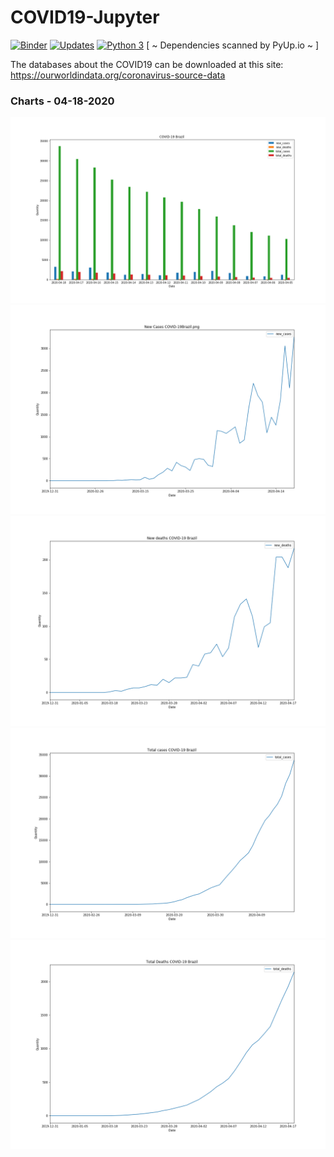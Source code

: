 # COVID19-Jupyter

[![Binder](https://mybinder.org/badge_logo.svg)](https://mybinder.org/v2/gh/WanderWashington/COVID19-Jupyter/master)
[![Updates](https://pyup.io/repos/github/WanderWashington/COVID19-Jupyter/shield.svg)](https://pyup.io/repos/github/WanderWashington/COVID19-Jupyter/)
[![Python 3](https://pyup.io/repos/github/WanderWashington/COVID19-Jupyter/python-3-shield.svg)](https://pyup.io/repos/github/WanderWashington/COVID19-Jupyter/)
[ ~ Dependencies scanned by PyUp.io ~ ]


The databases about the COVID19 can be downloaded at this site: https://ourworldindata.org/coronavirus-source-data


### Charts - 04-18-2020
![COVID-19 Brazil - 04-18-2020](https://github.com/WanderWashington/COVID19-Jupyter/blob/master/Charts/BrazilCasesPerDay.png)
![New Cases Brazil - 04-18-2020](https://github.com/WanderWashington/COVID19-Jupyter/blob/master/Charts/NewCases/Brazil%20-%20COVID19.png)
![New Deaths Brazil - 04-18-2020](https://github.com/WanderWashington/COVID19-Jupyter/blob/master/Charts/NewDeaths/Brazil%20-%20COVID19.png)
![Total Cases Brazil - 04-18-2020](https://github.com/WanderWashington/COVID19-Jupyter/blob/master/Charts/TotalCases/Brazil%20-%20COVID19.png)
![Total Deaths Brazil - 04-18-2020](https://github.com/WanderWashington/COVID19-Jupyter/blob/master/Charts/TotalDeaths/Brazil%20-%20COVID19.png)





